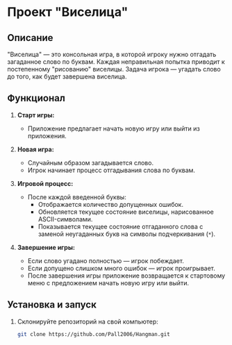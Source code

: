 # Проект "Виселица"

## Описание
"Виселица" — это консольная игра, в которой игроку нужно отгадать загаданное слово по буквам. Каждая неправильная попытка приводит к постепенному "рисованию" виселицы. Задача игрока — угадать слово до того, как будет завершена виселица.

## Функционал

1. **Старт игры:**
   - Приложение предлагает начать новую игру или выйти из приложения.

2. **Новая игра:**
   - Случайным образом загадывается слово.
   - Игрок начинает процесс отгадывания слова по буквам.

3. **Игровой процесс:**
   - После каждой введенной буквы:
     - Отображается количество допущенных ошибок.
     - Обновляется текущее состояние виселицы, нарисованное ASCII-символами.
     - Показывается текущее состояние отгаданного слова с заменой неугаданных букв на символы подчеркивания (`*`).

4. **Завершение игры:**
   - Если слово угадано полностью — игрок побеждает.
   - Если допущено слишком много ошибок — игрок проигрывает.
   - После завершения игры приложение возвращается к стартовому меню с предложением начать новую игру или выйти.

## Установка и запуск

1. Склонируйте репозиторий на свой компьютер:
   ```bash
   git clone https://github.com/Pall2006/Hangman.git
